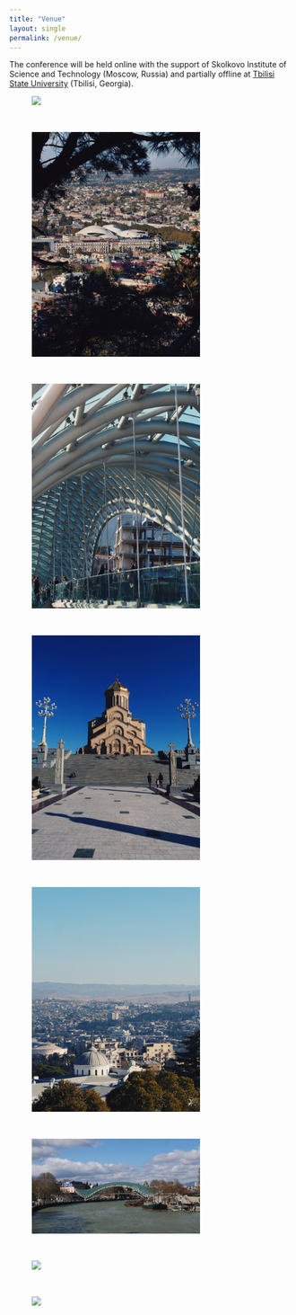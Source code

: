 ```yaml
---
title: "Venue"
layout: single
permalink: /venue/
---
```


The conference will be held online with the support of Skolkovo Institute of Science and Technology (Moscow, Russia) and partially offline at [Tbilisi State University](https://www.tsu.ge/en) (Tbilisi, Georgia).

<figure>
  <a href=""><img width="300" src="/assets/images/a (1).JPG"></a>
  <figcaption></figcaption>
</figure>
<br>
<figure>
  <a href=""><img width="300" src="/assets/images/a (2).jpg"></a>
  <figcaption></figcaption>
</figure>
<br>
<figure>
  <a href=""><img width="300" src="/assets/images/a (3).jpg"></a>
  <figcaption></figcaption>
</figure>
<br>
<figure>
  <a href=""><img width="300" src="/assets/images/a (4).jpg"></a>
  <figcaption></figcaption>
</figure>
<br>
<figure>
  <a href=""><img width="300" src="/assets/images/b.jpg"></a>
  <figcaption></figcaption>
</figure>
<br>
<figure>
  <a href=""><img width="300" src="/assets/images/c.JPG"></a>
  <figcaption></figcaption>
</figure>
<br>
<figure>
  <a href=""><img width="300" src="/assets/images/TSU 1 .JPG"></a>
  <figcaption></figcaption>
</figure>
<br>
<figure>
  <a href=""><img width="300" src="/assets/images/TSU 2.JPG"></a>
  <figcaption></figcaption>
</figure>
